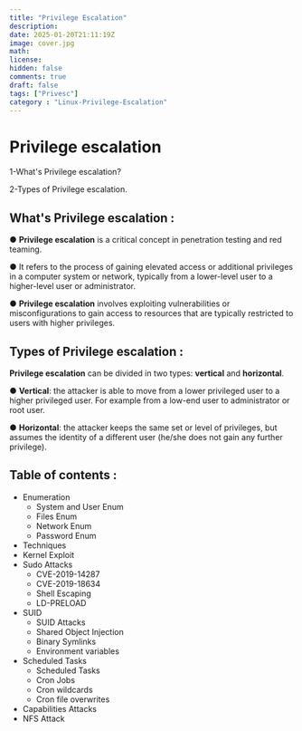 ```yaml
---
title: "Privilege Escalation"
description: 
date: 2025-01-20T21:11:19Z
image: cover.jpg
math: 
license: 
hidden: false
comments: true
draft: false
tags: ["Privesc"]
category : "Linux-Privilege-Escalation"
---
```



# Privilege escalation 

1-What's Privilege escalation?

2-Types of Privilege escalation.

## What's Privilege escalation :

● **Privilege escalation** is a critical concept in penetration testing and red
teaming.

● It refers to the process of gaining elevated access or additional privileges
in a computer system or network, typically from a lower-level user to a
higher-level user or administrator.

● **Privilege escalation** involves exploiting vulnerabilities or
misconfigurations to gain access to resources that are typically restricted
to users with higher privileges.

## Types of Privilege escalation :
**Privilege escalation** can be divided in two types: **vertical** and **horizontal**.

● **Vertical**: the attacker is able to move from a lower privileged user to a
higher privileged user. For example from a low-end user to administrator
or root user.

● **Horizontal**: the attacker keeps the same set or level of privileges, but
assumes the identity of a different user (he/she does not gain any further
privilege).

## Table of contents :

- Enumeration 
    - System and User Enum
	- Files Enum
	- Network Enum
	- Password Enum
- Techniques
-  Kernel Exploit
- Sudo Attacks
	- CVE-2019-14287
	- CVE-2019-18634
	- Shell Escaping
	- LD-PRELOAD
- SUID
	- SUID Attacks
	- Shared Object Injection
	- Binary Symlinks
	- Environment variables
- Scheduled Tasks
	- Scheduled Tasks
	- Cron Jobs
	- Cron wildcards
	- Cron file overwrites
- Capabilities Attacks
- NFS Attack